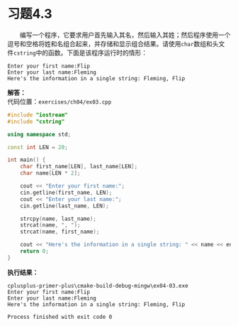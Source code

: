 # 习题4.3

&emsp;&emsp;编写一个程序，它要求用户首先输入其名，然后输入其姓；然后程序使用一个逗号和空格将姓和名组合起来，并存储和显示组合结果。请使用`char`数组和头文件`cstring`中的函数。下面是该程序运行时的情形：
```
Enter your first name:Flip
Enter your last name:Fleming
Here's the information in a single string: Fleming, Flip
```

**解答：**  
代码位置：`exercises/ch04/ex03.cpp`
```c++
#include "iostream"
#include "cstring"

using namespace std;

const int LEN = 20;

int main() {
    char first_name[LEN], last_name[LEN];
    char name[LEN * 2];

    cout << "Enter your first name:";
    cin.getline(first_name, LEN);
    cout << "Enter your last name:";
    cin.getline(last_name, LEN);

    strcpy(name, last_name);
    strcat(name, ", ");
    strcat(name, first_name);

    cout << "Here's the information in a single string: " << name << endl;
    return 0;
}
```

**执行结果：**  
```
cplusplus-primer-plus\cmake-build-debug-mingw\ex04-03.exe
Enter your first name:Flip
Enter your last name:Fleming
Here's the information in a single string: Fleming, Flip

Process finished with exit code 0
```